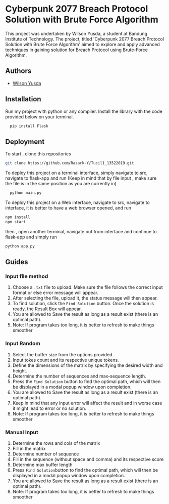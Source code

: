 
# Cyberpunk 2077 Breach Protocol Solution with Brute Force Algorithm


This project was undertaken by Wilson Yusda, a student at Bandung Institute of Technology. The project, titled 'Cyberpunk 2077 Breach Protocol Solution with Brute Force Algorithm' aimed to explore and apply advanced techniques in gaining solution for Breach Protocol using Brute-Force Algorithm.


## Authors

- [Wilson Yusda](https://www.github.com/Razark-Y)


## Installation

Run my project with python or any compiler. Install the library with the code provided below on your terminal.
```bash
  pip install Flask
```

## Deployment

To start , clone this repositories 
```bash
git clone https://github.com/Razark-Y/Tucil1_13522019.git
```

To deploy this project on a terminal interface, simply navigate to src, navigate to flask-app and run (Keep in mind that by file input , make sure the file is in the same position as you are currently in)

```bash
  python main.py
```

To deploy this project on a Web interface, navigate to src, navigate to interface, it is better to have a web browser opened, and run
```bash
npm install
npm start
```
then , open another terminal, navigate out from interface and continue to flask-app and simply run
```bash
python app.py
```
## Guides
### Input file method
1. Choose a `.txt` file to upload. Make sure the file follows the correct input format or else error message will appear.
2. After selecting the file, upload it, the status message will then appear.
3. To find solution, click the `Find Solution` button. Once the solution is ready, the Result Box will appear.
4. You are allowed to Save the result as long as a result exist (there is an optimal path).
5. Note: If program takes too long, it is better to refresh to make things smoother
### Input Random
1. Select the buffer size from the options provided.
2. Input tokes count and its respective unique tokens.
3. Define the dimensions of the matrix by specifying the desired width and height.
4. Determine the number of sequences and max-sequence length.
5. Press the `Find Solution` button to find the optimal path, which will then be displayed in a modal popup window upon completion.
6. You are allowed to Save the result as long as a result exist (there is an optimal path).
7. Keep in mind that any input error will affect the result and in worse case it might lead to error or no solution.
8. Note: If program takes too long, it is better to refresh to make things smoother
### Manual Input
1. Determine the rows and cols of the matrix
2. Fill in the matrix
3. Determine number of sequence
4. Fill in the sequence (without space and comma) and its respective score
5. Determine max buffer length
6. Press `Find Solution`button to find the optimal path, which will then be displayed in a modal popup window upon completion.
7. You are allowed to Save the result as long as a result exist (there is an optimal path).
8. Note: If program takes too long, it is better to refresh to make things smoother

